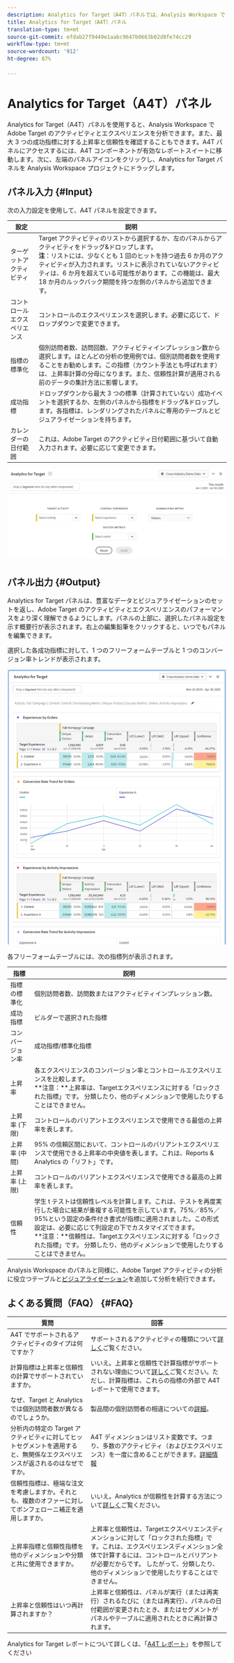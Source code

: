 ```yaml
---
description: Analytics for Target（A4T）パネルでは、Analysis Workspace で Adobe Target のアクティビティとエクスペリエンスを分析できます。
title: Analytics for Target（A4T）パネル
translation-type: tm+mt
source-git-commit: efdab27f9449e1aabc9647b0663b02d8fe74cc29
workflow-type: tm+mt
source-wordcount: '912'
ht-degree: 87%

---
```



# Analytics for Target（A4T）パネル

Analytics for Target（A4T）パネルを使用すると、Analysis Workspace で Adobe Target のアクティビティとエクスペリエンスを分析できます。また、最大 3 つの成功指標に対する上昇率と信頼性を確認することもできます。A4T パネルにアクセスするには、A4T コンポーネントが有効なレポートスイートに移動します。次に、左端のパネルアイコンをクリックし、Analytics for Target パネルを Analysis Workspace プロジェクトにドラッグします。

## パネル入力 {#Input}

次の入力設定を使用して、A4T パネルを設定できます。

| 設定 | 説明 |
|---|---|
| ターゲットアクティビティ | Target アクティビティのリストから選択するか、左のパネルからアクティビティをドラッグ&amp;ドロップします。<br>**注&#x200B;**：リストには、少なくとも 1 回のヒットを持つ過去 6 か月のアクティビティが入力されます。リストに表示されていないアクティビティは、6 か月を超えている可能性があります。この機能は、最大 18 か月のルックバック期間を持つ左側のパネルから追加できます。 |
| コントロールエクスペリエンス | コントロールのエクスペリエンスを選択します。必要に応じて、ドロップダウンで変更できます。 |
| 指標の標準化 | 個別訪問者数、訪問回数、アクティビティインプレッション数から選択します。ほとんどの分析の使用例では、個別訪問者数を使用することをお勧めします。この指標（カウント手法とも呼ばれます）は、上昇率計算の分母になります。また、信頼性計算が適用される前のデータの集計方法に影響します。 |
| 成功指標 | ドロップダウンから最大 3 つの標準（計算されていない）成功イベントを選択するか、左側のパネルから指標をドラッグ&amp;ドロップします。各指標は、レンダリングされたパネルに専用のテーブルとビジュアライゼーションを持ちます。 |
| カレンダーの日付範囲 | これは、Adobe Target のアクティビティ日付範囲に基づいて自動入力されます。必要に応じて変更できます。 |

![パネルビルダー](assets/a4t-panel-builder2.png)

## パネル出力 {#Output}

Analytics for Target パネルは、豊富なデータとビジュアライゼーションのセットを返し、Adobe Target のアクティビティとエクスペリエンスのパフォーマンスをより深く理解できるようにします。パネルの上部に、選択したパネル設定を示す概要行が表示されます。右上の編集鉛筆をクリックすると、いつでもパネルを編集できます。

選択した各成功指標に対して、1 つのフリーフォームテーブルと 1 つのコンバージョン率トレンドが表示されます。

![レンダリング](assets/a4t-rendered.png)


各フリーフォームテーブルには、次の指標列が表示されます。

| 指標 | 説明 |
|---|---|
| 指標の標準化 | 個別訪問者数、訪問数またはアクティビティインプレッション数。 |
| 成功指標 | ビルダーで選択された指標 |
| コンバージョン率 | 成功指標/標準化指標 |
| 上昇率 | 各エクスペリエンスのコンバージョン率とコントロールエクスペリエンスを比較します。<br>**注意：**上昇率は、Targetエクスペリエンスに対する「ロックされた指標」です。 分類したり、他のディメンションで使用したりすることはできません。 |
| 上昇率 (下限) | コントロールのバリアントエクスペリエンスで使用できる最低の上昇率を表します。 |
| 上昇率 (中間) | 95% の信頼区間において、コントロールのバリアントエクスペリエンスで使用できる上昇率の中央値を表します。これは、Reports &amp; Analytics の「リフト」です。 |
| 上昇率 (上限) | コントロールのバリアントエクスペリエンスで使用できる最高の上昇率を表します。 |
| 信頼性 | 学生 t テストは信頼性レベルを計算します。これは、テストを再度実行した場合に結果が重複する可能性を示しています。75%／85%／95%という固定の条件付き書式が指標に適用されました。この形式設定は、必要に応じて列設定の下でカスタマイズできます。<br>**注意：**信頼性は、Targetエクスペリエンスに対する「ロックされた指標」です。 分類したり、他のディメンションで使用したりすることはできません。 |

Analysis Workspace のパネルと同様に、Adobe Target アクティビティの分析に役立つテーブルと[ビジュアライゼーション](https://docs.adobe.com/content/help/ja-JP/analytics/analyze/analysis-workspace/visualizations/freeform-analysis-visualizations.html)を追加して分析を続行できます。

## よくある質問（FAQ） {#FAQ}

| 質問 | 回答 |
|---|---|
| A4T でサポートされるアクティビティのタイプは何ですか？ | サポートされるアクティビティの種類について[詳しく](https://docs.adobe.com/content/help/ja-JP/target/using/integrate/a4t/a4t-faq/a4t-faq-activity-setup.html)ご覧ください。 |
| 計算指標は上昇率と信頼性の計算でサポートされていますか。 | いいえ。上昇率と信頼性で計算指標がサポートされない理由について[詳しく](https://docs.adobe.com/content/help/ja-JP/target/using/integrate/a4t/a4t-faq/a4t-faq-lift-and-confidence.html)ご覧ください。ただし、計算指標は、これらの指標の外部で A4T レポートで使用できます。 |
| なぜ、Target と Analytics では個別訪問者数が異なるのでしょうか。 | 製品間の個別訪問者の相違についての[詳細](https://docs.adobe.com/content/help/ja-JP/target/using/integrate/a4t/a4t-faq/a4t-faq-viewing-reports.html)。 |
| 分析内の特定の Target アクティビティに対してヒットセグメントを適用すると、無関係なエクスペリエンスが返されるのはなぜですか。 | A4T ディメンションはリスト変数です。つまり、多数のアクティビティ（およびエクスペリエンス）を一度に含めることができます。[詳細情報](https://docs.adobe.com/content/help/ja-JP/target/using/integrate/a4t/a4t-faq/a4t-faq-viewing-reports.html) |
| 信頼性指標は、極端な注文を考慮しますか。それとも、複数のオファーに対してボンフェローニ補正を適用しますか。 | いいえ。Analytics が信頼性を計算する方法について[詳しく](https://docs.adobe.com/content/help/ja-JP/target/using/integrate/a4t/a4t-faq/a4t-faq-lift-and-confidence.html)ご覧ください。 |
| 上昇率指標と信頼性指標を他のディメンションや分類と共に使用できますか。 | 上昇率と信頼性は、Targetエクスペリエンスディメンションに対して「ロックされた指標」です。これは、エクスペリエンスディメンション全体で計算するには、コントロールとバリアントが必要だからです。 したがって、分類したり、他のディメンションで使用したりすることはできません。 |
| 上昇率と信頼性はいつ再計算されますか？ | 上昇率と信頼性は、パネルが実行（または再実行）されるたびに（または再実行）、パネルの日付範囲が変更されたとき、またはセグメントがパネルやテーブルに適用されたときに再計算されます。 |

Analytics for Target レポートについて詳しくは、「[A4T レポート](https://docs.adobe.com/content/help/ja-JP/target/using/integrate/a4t/reporting.html)」を参照してください

